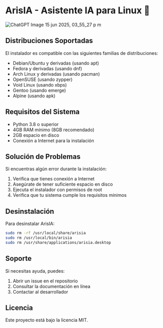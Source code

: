 # ArisIA - Asistente IA para Linux 🤖
![ChatGPT Image 15 jun 2025, 03_55_27 p m](https://github.com/user-attachments/assets/1bdce5b1-8297-4fd3-9882-6b0b5b814b50)

## Distribuciones Soportadas

El instalador es compatible con las siguientes familias de distribuciones:

- Debian/Ubuntu y derivadas (usando apt)
- Fedora y derivadas (usando dnf)
- Arch Linux y derivadas (usando pacman)
- OpenSUSE (usando zypper)
- Void Linux (usando xbps)
- Gentoo (usando emerge)
- Alpine (usando apk)

## Requisitos del Sistema

- Python 3.8 o superior
- 4GB RAM mínimo (8GB recomendado)
- 2GB espacio en disco
- Conexión a Internet para la instalación

## Solución de Problemas

Si encuentras algún error durante la instalación:

1. Verifica que tienes conexión a Internet
2. Asegúrate de tener suficiente espacio en disco
3. Ejecuta el instalador con permisos de root
4. Verifica que tu sistema cumple los requisitos mínimos

## Desinstalación

Para desinstalar ArisIA:

```bash
sudo rm -rf /usr/local/share/arisia
sudo rm /usr/local/bin/arisia
sudo rm /usr/share/applications/arisia.desktop
```

## Soporte

Si necesitas ayuda, puedes:

1. Abrir un issue en el repositorio
2. Consultar la documentación en línea
3. Contactar al desarrollador

## Licencia

Este proyecto está bajo la licencia MIT.
